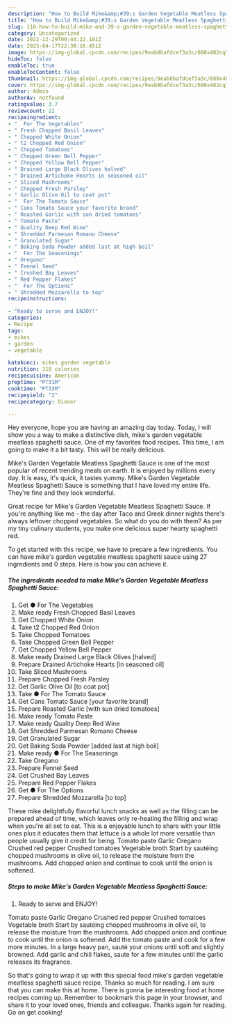 ```yaml
---
description: "How to Build Mike&amp;#39;s Garden Vegetable Meatless Spaghetti Sauce the Very Delicious}"
title: "How to Build Mike&amp;#39;s Garden Vegetable Meatless Spaghetti Sauce the Very Delicious}"
slug: 118-how-to-build-mike-and-39-s-garden-vegetable-meatless-spaghetti-sauce-the-very-delicious
category: Uncategorized
date: 2022-12-29T00:44:22.181Z
date: 2023-04-17T22:38:16.451Z
image: https://img-global.cpcdn.com/recipes/9eab8bafdcef3a3c/680x482cq70/mikes-garden-vegetable-meatless-spaghetti-sauce-recipe-main-photo.jpg
hideToc: false
enableToc: true
enableTocContent: false
thumbnail: https://img-global.cpcdn.com/recipes/9eab8bafdcef3a3c/680x482cq70/mikes-garden-vegetable-meatless-spaghetti-sauce-recipe-main-photo.jpg
cover: https://img-global.cpcdn.com/recipes/9eab8bafdcef3a3c/680x482cq70/mikes-garden-vegetable-meatless-spaghetti-sauce-recipe-main-photo.jpg
author: Admin
authorAv: notfound
ratingvalue: 3.7
reviewcount: 22
recipeingredient:
- "  For The Vegetables"
- " Fresh Chopped Basil Leaves"
- " Chopped White Onion"
- " t2 Chopped Red Onion"
- " Chopped Tomatoes"
- " Chopped Green Bell Pepper"
- " Chopped Yellow Bell Pepper"
- " Drained Large Black Olives halved"
- " Drained Artichoke Hearts in seasoned oil"
- " Sliced Mushrooms"
- " Chopped Fresh Parsley"
- " Garlic Olive Oil to coat pot"
- "  For The Tomato Sauce"
- " Cans Tomato Sauce your favorite brand"
- " Roasted Garlic with sun dried tomatoes"
- " Tomato Paste"
- " Quality Deep Red Wine"
- " Shredded Parmesan Romano Cheese"
- " Granulated Sugar"
- " Baking Soda Powder added last at high boil"
- "  For The Seasonings"
- " Oregano"
- " Fennel Seed"
- " Crushed Bay Leaves"
- " Red Pepper Flakes"
- "  For The Options"
- " Shredded Mozzarella to top"
recipeinstructions:

- "Ready to serve and ENJOY!"
categories:
- Recipe
tags:
- mikes
- garden
- vegetable

katakunci: mikes garden vegetable 
nutrition: 110 calories
recipecuisine: American
preptime: "PT31M"
cooktime: "PT33M"
recipeyield: "2"
recipecategory: Dinner

---
```



Hey everyone, hope you are having an amazing day today. Today, I will show you a way to make a distinctive dish, mike&#39;s garden vegetable meatless spaghetti sauce. One of my favorites food recipes. This time, I am going to make it a bit tasty. This will be really delicious.

Mike&#39;s Garden Vegetable Meatless Spaghetti Sauce is one of the most popular of recent trending meals on earth. It is enjoyed by millions every day. It is easy, it's quick, it tastes yummy. Mike&#39;s Garden Vegetable Meatless Spaghetti Sauce is something that I have loved my entire life. They're fine and they look wonderful.

Great recipe for Mike&#39;s Garden Vegetable Meatless Spaghetti Sauce. If you&#39;re anything like me - the day after Taco and Greek dinner nights there&#39;s always leftover chopped vegetables. So what do you do with them? As per my tiny culinary students, you make one delicious super hearty spaghetti red.


To get started with this recipe, we have to prepare a few ingredients. You can have mike&#39;s garden vegetable meatless spaghetti sauce using 27 ingredients and 0 steps. Here is how you can achieve it.

<!--inarticleads1-->

##### The ingredients needed to make Mike&#39;s Garden Vegetable Meatless Spaghetti Sauce:

1. Get  ● For The Vegetables
1. Make ready  Fresh Chopped Basil Leaves
1. Get  Chopped White Onion
1. Take  t2 Chopped Red Onion
1. Take  Chopped Tomatoes
1. Take  Chopped Green Bell Pepper
1. Get  Chopped Yellow Bell Pepper
1. Make ready  Drained Large Black Olives [halved]
1. Prepare  Drained Artichoke Hearts [in seasoned oil]
1. Take  Sliced Mushrooms
1. Prepare  Chopped Fresh Parsley
1. Get  Garlic Olive Oil [to coat pot]
1. Take  ● For The Tomato Sauce
1. Get  Cans Tomato Sauce [your favorite brand]
1. Prepare  Roasted Garlic [with sun dried tomatoes]
1. Make ready  Tomato Paste
1. Make ready  Quality Deep Red Wine
1. Get  Shredded Parmesan Romano Cheese
1. Get  Granulated Sugar
1. Get  Baking Soda Powder [added last at high boil]
1. Make ready  ● For The Seasonings
1. Take  Oregano
1. Prepare  Fennel Seed
1. Get  Crushed Bay Leaves
1. Prepare  Red Pepper Flakes
1. Get  ● For The Options
1. Prepare  Shredded Mozzarella [to top]


These mike delightfully flavorful lunch snacks as well as the filling can be prepared ahead of time, which leaves only re-heating the filling and wrap when you&#39;re all set to eat. This is a enjoyable lunch to share with your little ones plus it educates them that lettuce is a whole lot more versatile than people usually give it credit for being. Tomato paste Garlic Oregano Crushed red pepper Crushed tomatoes Vegetable broth Start by sautéing chopped mushrooms in olive oil, to release the moisture from the mushrooms. Add chopped onion and continue to cook until the onion is softened. 

<!--inarticleads2-->

##### Steps to make Mike&#39;s Garden Vegetable Meatless Spaghetti Sauce:


1. Ready to serve and ENJOY!

Tomato paste Garlic Oregano Crushed red pepper Crushed tomatoes Vegetable broth Start by sautéing chopped mushrooms in olive oil, to release the moisture from the mushrooms. Add chopped onion and continue to cook until the onion is softened. Add the tomato paste and cook for a few more minutes. In a large heavy pan, sauté your onions until soft and slightly browned. Add garlic and chili flakes, saute for a few minutes until the garlic releases its fragrance. 

So that's going to wrap it up with this special food mike&#39;s garden vegetable meatless spaghetti sauce recipe. Thanks so much for reading. I am sure that you can make this at home. There is gonna be interesting food at home recipes coming up. Remember to bookmark this page in your browser, and share it to your loved ones, friends and colleague. Thanks again for reading. Go on get cooking!
